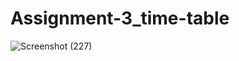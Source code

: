 # Assignment-3_time-table

![Screenshot (227)](https://github.com/deep015/Assignment-2_time-table/assets/141108694/6f19a96a-8c5c-4bfe-8556-3c6f2559385b)
